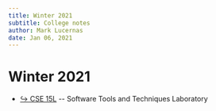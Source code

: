 ```yaml
---
title: Winter 2021
subtitle: College notes
author: Mark Lucernas
date: Jan 06, 2021
---
```



# Winter 2021

- [↪ CSE 15L](CSE-15L/index) -- Software Tools and Techniques Laboratory


